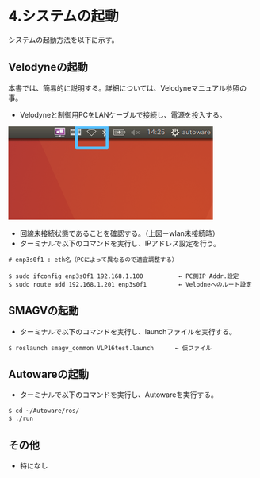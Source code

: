 # 4.システムの起動

システムの起動方法を以下に示す。



## Velodyneの起動

本書では、簡易的に説明する。詳細については、Velodyneマニュアル参照の事。

- Velodyneと制御用PCをLANケーブルで接続し、電源を投入する。

![img](../img/0400/0401.png)

- 回線未接続状態であることを確認する。（上図－wlan未接続時）
- ターミナルで以下のコマンドを実行し、IPアドレス設定を行う。

```command
# enp3s0f1 : eth名（PCによって異なるので適宜調整する）

$ sudo ifconfig enp3s0f1 192.168.1.100          ← PC側IP Addr.設定
$ sudo route add 192.168.1.201 enp3s0f1         ← Velodneへのルート設定
```



## SMAGVの起動

- ターミナルで以下のコマンドを実行し、launchファイルを実行する。

```command
$ roslaunch smagv_common VLP16test.launch      ← 仮ファイル
```



## Autowareの起動

- ターミナルで以下のコマンドを実行し、Autowareを実行する。

```command
$ cd ~/Autoware/ros/
$ ./run
```



## その他

- 特になし

